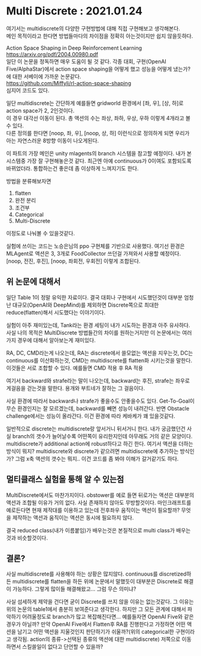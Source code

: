 # Multi Discrete : 2021.01.24

여기서는 multidiscrete의 다양한 구현방법에 대해 직접 구현해보고 생각해본다.  
메인 목적이라고 한다면 방법들마다의 차이점을 정확히 아는것이지만 쉽지 않을듯하다.

Action Space Shaping in Deep Reinforcement Learning  
https://arxiv.org/pdf/2004.00980.pdf  
일단 이 논문을 정독하면 매우 도움이 될 것 같다. 각종 대회, 구현(OpenAI Five/AlphaStar)에서 action space shaping을 어떻게 했고 성능을 어떻게 냈는가? 에 대한 서베이에 가까운 논문같다.  
https://github.com/Miffyli/rl-action-space-shaping  
심지어 코드도 있다.

일단 multidiscrete는 간단하게 예를들면 gridworld 환경에서 [좌, 우], [상, 하]로 action space가 2, 2인것이다.  
이 경우 대각선 이동이 된다. 총 액션의 수는 좌상, 좌하, 우상, 우하 이렇게 4개라고 볼 수 있다.  
다른 정의를 한다면 [noop, 좌, 우], [noop, 상, 하] 이런식으로 정의하게 되면 우리가 아는 자연스러운 8방향 이동이 나오게된다. 

이 파트의 가장 메인은 unity mlagents의 branch 시스템을 참고할 예정이다. 내가 본 시스템중 가장 잘 구현해놓은것 같다. 최근엔 아예 continuous가 0이여도 포함되도록 바뀌었더라. 통합하는건 좋은데 좀 이상하게 느껴지기도 한다.

방법을 분류해보자면

1. flatten
2. 완전 분리
3. 조건부
4. Categorical
5. Multi-Discrete

이정도로 나눠볼 수 있을것같다.

실험에 쓰이는 코드는 노승은님의 ppo 구현체를 기반으로 사용했다.
여기선 환경은 MLAgent로 액션은 3, 3개로 FoodCollector 쓰던걸 가져와서 사용할 예정이다.
[noop, 전진, 후진], [noop, 좌회전, 우회전] 이렇게 조합된다.



## 위 논문에 대해서

일단 Table 1이 정말 유익한 자료이다. 결국 대회나 구현에서 시도했던것이 대부분 엄청난 대규모(OpenAI와 DeepMind)를 제외하면 Discrete쪽으로 최대한 reduce(flatten)해서 시도했다는 이야기이다. 

실험이 아주 재미있는데, Tank라는 환경 세팅이 내가 시도하는 환경과 아주 유사하다. 사실 나의 목적은 MultiDiscrete 방법들간의 차이를 원하는거지만 이 논문에서는 여러가지 경우에 대해서 알아보는게 재미있다.

RA, DC, CMD라는게 나오는데, RA는 discrete에서 쓸모없는 액션을 지우는것, DC는 continuous를 이산화하는것, CMD는 multidiscrete를 flatten화 시키는것을 말한다. 이것들은 서로 조합할 수 있다. 예를들면 CMD 적용 후 RA 적용

여기서 backward와 strafe라는 말이 나오는데, backward는 후진, strafe는 좌우로 게걸음을 걷는것을 말한다. 용개와 부트네가 잘하는 그 걸음이다. 

사실 환경에 따라서 backward나 strafe가 좋을수도 안좋을수도 있다. Get-To-Goal이 무슨 환경인지는 잘 모르겠는데, backward를 빼면 성능이 내려간다. 반면 Obstacle challenge에서는 성능이 올라간다. 이건 환경에 따라 케바케가 꽤 있을것같다.

일반적으로 discrete는 multidiscrete랑 앞서거니 뒤서거니 한다. 내가 궁금했던건 사실 branch의 갯수가 늘어날수록 어떤쪽이 유리한지인데 아무래도 거의 같은 모양이다.  multidiscrete가 additional action에 robust하다고 하긴 한다. 여기서 액션을 더하는 방식이 뭐지? multidiscrete와 discrete가 같으려면 multidiscrete에 추가하는 방식인가? 그럼 x축 액션의 갯수는 뭐지.. 이건 코드를 좀 봐야 이해가 갈거같기도 하다.


## 멀티클래스 실험을 통해 알 수 있는점

MultiDiscrete에서도 마찬가지이다. obstower를 예로 들면 뒤로가는 액션은 대부분의 액션과 조합될 이유가 거의 없다. 사실 존재하지 않아도 무방할것이다. 마인크래프트를 예로든다면 현재 제작대를 이용하고 있는데 전후좌우 움직이는 액션이 필요할까? 무엇을 제작하는 액션과 움직이는 액션은 동시에 필요하지 않다. 

결국 reduced class(내가 이름붙임)가 배우는것은 본질적으로 multi class가 배우는것과 비슷할것이다. 


## 결론?

사실 multidiscrete를 사용해야 하는 상황은 많지않다. continuous를 discretized하든 multidiscrete를 flatten을 하든 위에 논문에서 말했듯이 대부분은 Discrete로 해결이 가능하다. 그렇게 많이들 해결해왔고... 그럼 무슨 의미냐?

사실 섬세하게 제약을 건다면 굳이 Discrete를 쓰지 않을 이유는 없는것같다. 그 이유는 위의 논문의 table1에서 충분히 보여준다고 생각한다. 하지만 그 모든 관계에 대해서 파악하기 어려울정도로 branch가 많고 복잡해진다면... 예를들자면 OpenAI Five와 같은 경우가 아닐까? 만약 OpenAI Five에서 Flatten후 RA를 진행한다고 가정하면 어떤 액션을 남기고 어떤 액션을 지울것인지 판단하기가 쉬울까?(위의 categorical한 구현이라고 생각됨. action의 종류->선택된 종류의 액션에 대한 multidiscrete) 저쪽으로 이동하면서 스킬쓸일이 없다고 단언할 수 있을까?